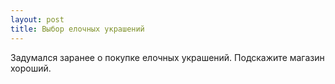 ```yaml
---
layout: post 
title: Выбор елочных украшений 
--- 
```

Задумался заранее о покупке елочных украшений. Подскажите магазин хороший.
